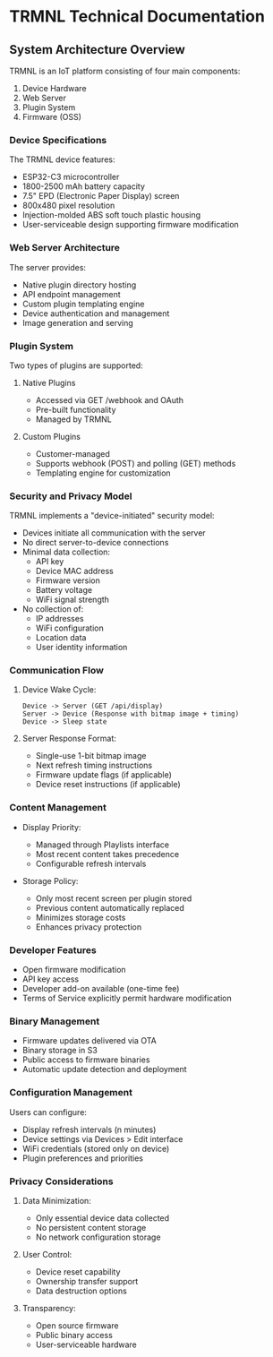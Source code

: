 # TRMNL Technical Documentation

## System Architecture Overview

TRMNL is an IoT platform consisting of four main components:
1. Device Hardware
2. Web Server
3. Plugin System
4. Firmware (OSS)

### Device Specifications

The TRMNL device features:
- ESP32-C3 microcontroller
- 1800-2500 mAh battery capacity
- 7.5" EPD (Electronic Paper Display) screen
- 800x480 pixel resolution
- Injection-molded ABS soft touch plastic housing
- User-serviceable design supporting firmware modification

### Web Server Architecture

The server provides:
- Native plugin directory hosting
- API endpoint management
- Custom plugin templating engine
- Device authentication and management
- Image generation and serving

### Plugin System

Two types of plugins are supported:

1. Native Plugins
   - Accessed via GET /webhook and OAuth
   - Pre-built functionality
   - Managed by TRMNL

2. Custom Plugins
   - Customer-managed
   - Supports webhook (POST) and polling (GET) methods
   - Templating engine for customization

### Security and Privacy Model

TRMNL implements a "device-initiated" security model:

- Devices initiate all communication with the server
- No direct server-to-device connections
- Minimal data collection:
  - API key
  - Device MAC address
  - Firmware version
  - Battery voltage
  - WiFi signal strength
- No collection of:
  - IP addresses
  - WiFi configuration
  - Location data
  - User identity information

### Communication Flow

1. Device Wake Cycle:
   ```
   Device -> Server (GET /api/display)
   Server -> Device (Response with bitmap image + timing)
   Device -> Sleep state
   ```

2. Server Response Format:
   - Single-use 1-bit bitmap image
   - Next refresh timing instructions
   - Firmware update flags (if applicable)
   - Device reset instructions (if applicable)

### Content Management

- Display Priority:
  - Managed through Playlists interface
  - Most recent content takes precedence
  - Configurable refresh intervals

- Storage Policy:
  - Only most recent screen per plugin stored
  - Previous content automatically replaced
  - Minimizes storage costs
  - Enhances privacy protection

### Developer Features

- Open firmware modification
- API key access
- Developer add-on available (one-time fee)
- Terms of Service explicitly permit hardware modification

### Binary Management

- Firmware updates delivered via OTA
- Binary storage in S3
- Public access to firmware binaries
- Automatic update detection and deployment

### Configuration Management

Users can configure:
- Display refresh intervals (n minutes)
- Device settings via Devices > Edit interface
- WiFi credentials (stored only on device)
- Plugin preferences and priorities

### Privacy Considerations

1. Data Minimization:
   - Only essential device data collected
   - No persistent content storage
   - No network configuration storage

2. User Control:
   - Device reset capability
   - Ownership transfer support
   - Data destruction options

3. Transparency:
   - Open source firmware
   - Public binary access
   - User-serviceable hardware